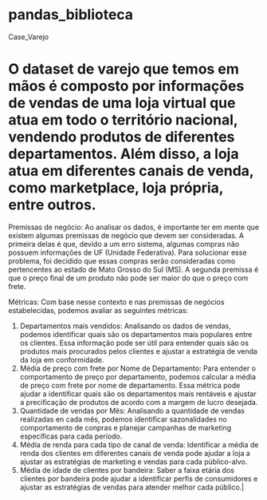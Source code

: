# pandas_biblioteca
Case_Varejo
# O dataset de varejo que temos em mãos é composto por informações de vendas de uma loja virtual que atua em todo o território nacional, vendendo produtos de diferentes departamentos. Além disso, a loja atua em diferentes canais de venda, como marketplace, loja própria, entre outros.

Premissas de negócio:
Ao analisar os dados, é importante ter em mente que existem algumas premissas de negócio que devem ser consideradas. A primeira delas é que, devido a um erro sistema, algumas compras não possuem informações de UF (Unidade Federativa). Para solucionar esse problema, foi decidido que essas compras serão consideradas como pertencentes ao estado de Mato Grosso do Sul (MS). A segunda premissa é que o preço final de um produto não pode ser maior do que o preço com frete.

Métricas: 
Com base nesse contexto e nas premissas de negócios estabelecidas, podemos avaliar as seguintes métricas:

1. Departamentos mais vendidos: Analisando os dados de vendas, podemos identificar quais são os departamentos mais populares entre os clientes. Essa informação pode ser útil para entender quais são os produtos mais procurados pelos clientes e ajustar a estratégia de venda da loja em conformidade.
2. Média de preço com frete por Nome de Departamento: Para entender o comportamento de preço por departamento, podemos calcular a média de preço com frete por nome de departamento. Essa métrica pode ajudar a identificar quais são os departamentos mais rentáveis e ajustar a precificação de produtos de acordo com a margem de lucro desejada.
3. Quantidade de vendas por Mês: Analisando a quantidade de vendas realizadas en cada mês, podemos identificar sazonalidades no comportamento de conpras e planejar campanhas de marketing específicas para cada período.
4. Média de renda para cada tipo de canal de venda: Identificar a média de renda dos clientes em diferentes canais de venda pode ajudar a loja a ajustar as estratégias de marketing e vendas para cada público-alvo.
5. Média de idade de clientes por bandeira: Saber a faixa etária dos clientes por bandeira pode ajudar a identificar perfis de consumidores e ajustar as estratégias de vendas para atender melhor cada público.|
